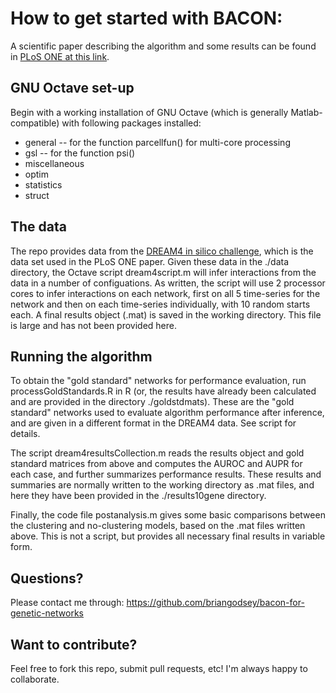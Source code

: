 How to get started with BACON:
==============================

A scientific paper describing the algorithm and some results can be found in [PLoS ONE at this link](http://dx.plos.org/10.1371/journal.pone.0068358).


GNU Octave set-up
-----------------

Begin with a working installation of GNU Octave (which is generally Matlab-compatible) with following packages installed:

* general -- for the function parcellfun() for multi-core processing
* gsl -- for the function psi()
* miscellaneous
* optim
* statistics
* struct

The data
--------

The repo provides data from the [DREAM4 in silico challenge](http://wiki.c2b2.columbia.edu/dream/index.php/D4c2), which is the data set used in the PLoS ONE paper. Given these data in the ./data directory, the Octave script dream4script.m will infer interactions from the data in a number of configuations. As written, the script will use 2 processor cores to infer interactions on each network, first on all 5 time-series for the network and then on each time-series individually, with 10 random starts each. A final results object (.mat) is saved in the working directory. This file is large and has not been provided here.


Running the algorithm
---------------------

To obtain the "gold standard" networks for performance evaluation, run processGoldStandards.R in R (or, the results have already been calculated and are provided in the directory ./goldstdmats). These are the "gold standard" networks used to evaluate algorithm performance after inference, and are given in a different format in the DREAM4 data. See script for details.

The script dream4resultsCollection.m reads the results object and gold standard matrices from above and computes the AUROC and AUPR for each case, and further summarizes performance results. These results and summaries are normally written to the working directory as .mat files, and here they have been provided in the ./results10gene directory.

Finally, the code file postanalysis.m gives some basic comparisons between the clustering and no-clustering models, based on the .mat files written above. This is not a script, but provides all necessary final results in variable form.


Questions? 
----------

Please contact me through:
https://github.com/briangodsey/bacon-for-genetic-networks


Want to contribute?
-------------------

Feel free to fork this repo, submit pull requests, etc! I'm always happy to collaborate.



